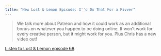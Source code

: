 ```yaml
---
title: "New Lost & Lemon Episode: I''d Do That For a Fivver"
---
```

<blockquote><p>
  We talk more about Patreon and how it could work as an additional bonus on whatever you happen to be doing online. It won&#39;t work for every creative person, but it might work for you. Plus Chris has a new video out!
</p></blockquote>
<p><a href="http://goodstuff.fm/ll/68">Listen to Lost &amp; Lemon episode 68</a>.</p>
